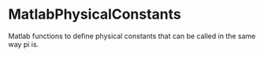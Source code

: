# MatlabPhysicalConstants
 Matlab functions to define physical constants that can be called in the same way pi is.
